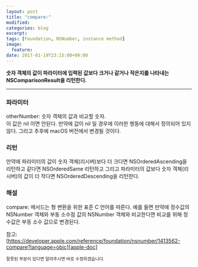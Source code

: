 ```yaml
---
layout: post
title: "compare:"
modified:
categories: blog
excerpt:
tags: [Foundation, NSNumber, instance method]
image:
  feature:
date: 2017-01-19T23:15:00+09:00
---
```

**숫자 객체의 값이 파라미터에 입력된 값보다 크거나 같거나 작은지를 나타내는 NSComparisonResult을 리턴한다.**

----
### 파라미터
otherNumber: 숫자 객체의 값과 비교할 숫자.<br>
이 값은 nil 이면 안된다. 만약에 값이 nil 일 경우에 이러한 행동에 대해서 정의되어 있지 않다. 그리고 추후에 macOS 버전에서 변경될 것이다.

### 리턴
만약에 파라미터의 값이 숫자 객체(리시버)보다 더 크다면 NSOrderedAscending을 리턴하고 같다면 NSOrderedSame 리턴하고 그리고 파라미터의 값보다 숫자 객체(리시버)의 값이 더 작다면 NSOrderedDescending을 리턴한다.

### 해설
compare: 메서드는 형 변환을 위한 표준 C 언어를 따른다. 예를 들면 만약에 정수값의 NSNumber 객체와 부동 소수점 값의 NSNumber 객체와 비교한다면 비교를 위해 정수값은 부동 소수 값으로 변경된다.

참고: [https://developer.apple.com/reference/foundation/nsnumber/1413562-compare?language=objc][apple-doc]


<sub>잘못된 부분이 있다면 알려주시면 바로 수정하겠습니다.</sub>

[apple-doc]: https://developer.apple.com/reference/foundation/nsnumber/1413562-compare?language=objc
